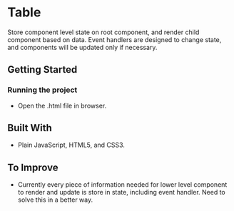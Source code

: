 # Table
Store component level state on root component, and render child component based on data. Event handlers are designed to change state, and components will be updated only if necessary.

## Getting Started

### Running the project

* Open the .html file in browser.


## Built With

* Plain JavaScript, HTML5, and CSS3.

## To Improve

* Currently every piece of information needed for lower level component to render and update is store in state, including event handler. Need to solve this in a better way.
